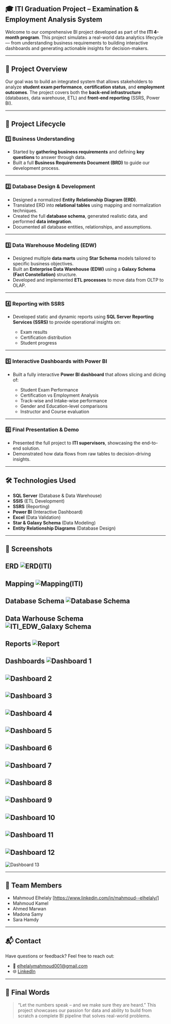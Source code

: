 ## 🎓 ITI Graduation Project – Examination & Employment Analysis System

Welcome to our comprehensive BI project developed as part of the **ITI 4-month program**. This project simulates a real-world data analytics lifecycle — from understanding business requirements to building interactive dashboards and generating actionable insights for decision-makers.

---

## 📌 Project Overview

Our goal was to build an integrated system that allows stakeholders to analyze **student exam performance**, **certification status**, and **employment outcomes**. The project covers both the **back-end infrastructure** (databases, data warehouse, ETL) and **front-end reporting** (SSRS, Power BI).

---

## 🚀 Project Lifecycle

### 1️⃣ Business Understanding

* Started by **gathering business requirements** and defining **key questions** to answer through data.
* Built a full **Business Requirements Document (BRD)** to guide our development process.

---

### 2️⃣ Database Design & Development

* Designed a normalized **Entity Relationship Diagram (ERD)**.
* Translated ERD into **relational tables** using mapping and normalization techniques.
* Created the full **database schema**, generated realistic data, and performed **data integration**.
* Documented all database entities, relationships, and assumptions.

---

### 3️⃣ Data Warehouse Modeling (EDW)

* Designed multiple **data marts** using **Star Schema** models tailored to specific business objectives.
* Built an **Enterprise Data Warehouse (EDW)** using a **Galaxy Schema (Fact Constellation)** structure.
* Developed and implemented **ETL processes** to move data from OLTP to OLAP.

---

### 4️⃣ Reporting with SSRS

* Developed static and dynamic reports using **SQL Server Reporting Services (SSRS)** to provide operational insights on:

  * Exam results
  * Certification distribution
  * Student progress

---

### 5️⃣ Interactive Dashboards with Power BI

* Built a fully interactive **Power BI dashboard** that allows slicing and dicing of:

  * Student Exam Performance
  * Certification vs Employment Analysis
  * Track-wise and Intake-wise performance
  * Gender and Education-level comparisons
  * Instructor and Course evaluation

---

### 6️⃣ Final Presentation & Demo

* Presented the full project to **ITI supervisors**, showcasing the end-to-end solution.
* Demonstrated how data flows from raw tables to decision-driving insights.

---

## 🛠️ Technologies Used

* **SQL Server** (Database & Data Warehouse)
* **SSIS** (ETL Development)
* **SSRS** (Reporting)
* **Power BI** (Interactive Dashboard)
* **Excel** (Data Validation)
* **Star & Galaxy Schema** (Data Modeling)
* **Entity Relationship Diagrams** (Database Design)

---

## 📸 Screenshots

ERD
![ERD(ITI)](https://github.com/user-attachments/assets/be78e3f9-3877-4421-a679-5908bd4753da)
---
Mapping
![Mapping(ITI)](https://github.com/user-attachments/assets/13f3c677-a920-4fe4-ba55-0069a62c033d)
---
Database Schema
![Database Schema](https://github.com/user-attachments/assets/970b11c6-022b-4c62-a01b-2705f105fe0d)
---
Data Warhouse Schema
![ITI_EDW_Galaxy Schema](https://github.com/user-attachments/assets/4673507d-30b6-4bf0-a9d2-fc9a4909b43b)
---
Reports
![Report](https://github.com/user-attachments/assets/ef3295ee-502c-477c-bd44-0cc9ca533307)
---
Dashboards
![Dashboard 1](https://github.com/user-attachments/assets/236e7772-d3cb-4e9c-9ff2-1cfd9803bb2a)
---
![Dashboard 2](https://github.com/user-attachments/assets/2475a126-3534-4b9b-93a9-104739de8f29)
---
![Dashboard 3](https://github.com/user-attachments/assets/0772e0e7-0ec5-47df-8234-3553c5130227)
---
![Dashboard 4](https://github.com/user-attachments/assets/39f03a3b-8faa-45cb-9944-74731d284b1e)
---
![Dashboard 5](https://github.com/user-attachments/assets/869c4ff8-ef16-43df-9098-07ee049543a8)
---
![Dashboard 6](https://github.com/user-attachments/assets/3e4129bb-8e97-4445-8b17-5bfcaf6a46e2)
---
![Dashboard 7](https://github.com/user-attachments/assets/dfe7abb7-c4ef-4819-b78d-a859dceba24f)
---
![Dashboard 8](https://github.com/user-attachments/assets/a973920f-619f-4cb2-b771-ea68c1c1f0f0)
---
![Dashboard 9](https://github.com/user-attachments/assets/5095eed6-b089-457d-b541-95d5ee5e1e47)
---
![Dashboard 10](https://github.com/user-attachments/assets/067ebb6e-0d50-4212-88fa-2c03e685e1eb)
---
![Dashboard 11](https://github.com/user-attachments/assets/1037f60e-d4fe-4ce9-8df2-ac0e74e27847)
---
![Dashboard 12](https://github.com/user-attachments/assets/c5f5f593-7b3b-4a33-8c5c-5583cf496863)
---
![Dashboard 13](https://github.com/user-attachments/assets/218b6557-c9c3-4198-b7b6-54d5b17969d1)

---

## 🤝 Team Members

* Mahmoud Elhelaly [https://www.linkedin.com/in/mahmoud--elhelaly/]
* Mahmoud Kamel
* Ahmed Marwan
* Madona Samy
* Sara Hamdy
---

## 📬 Contact

Have questions or feedback? Feel free to reach out:

* 📧 [elhelalymahmoud001@gmail.com](mailto:elhelalymahmoud001@gmail.com)
* 🌐 [LinkedIn](https://www.linkedin.com/in/mahmoud--elhelaly/)

---

## 🏁 Final Words

> “Let the numbers speak – and we make sure they are heard.”
> This project showcases our passion for data and ability to build from scratch a complete BI pipeline that solves real-world problems.
